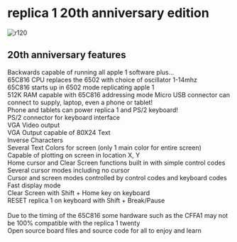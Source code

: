 # replica 1 20th anniversary edition
![r120](https://user-images.githubusercontent.com/121696513/235511512-3a86ce36-c582-4262-b182-83accdef18e5.jpg)

## 20th anniversary features
Backwards capable of running all apple 1 software plus...<br>
65C816 CPU replaces the 6502 with choice of oscillator 1-14mhz<br>
65C816 starts up in 6502 mode replicating apple 1<br>
512K RAM capable with 65C816 addressing mode
Micro USB connector can connect to supply, laptop, even a phone or tablet!<br>
Phone and tablets can power replica 1 and PS/2 keyboard!<br>
PS/2 connector for keyboard interface<br>
VGA Video output<br>
VGA Output capable of 80X24 Text<br>
Inverse Characters<br>
Several Text Colors for screen (only 1 main color for entire screen)<br>
Capable of plotting on screen in location X, Y<br>
Home cursor and Clear Screen functions built in with simple control codes<br>
Several cursor modes including no cursor<br>
Cursor and screen modes controlled by control codes and keyboard codes<br>
Fast display mode <br>
Clear Screen with Shift + Home key on keyboard<br>
RESET replica 1 on keyboard with Shift + Break/Pause<br>
<br>
Due to the timing of the 65C816 some hardware such as the CFFA1 may not be 100% compatible with the replica 1 twenty<br>
Open source board files and source code for all to enjoy and learn<br>
